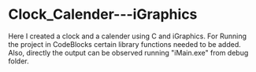 # Clock_Calender---iGraphics
Here I created a clock and a calender using C and iGraphics. For Running the project in CodeBlocks certain library functions needed to be added.
Also, directly the output can be observed running "iMain.exe" from debug folder.

